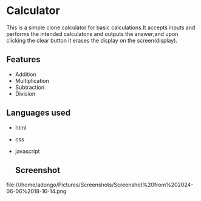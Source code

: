 # Calculator

This is a simple  clone calculator for basic calculations.It accepts inputs and performs the intended calculatons and outputs the answer;and upon clicking the clear button it erases the display on the screen(display).

## Features

- Addition
- Multiplication
- Subtraction
- Division

## Languages used

- html
- css
- javascript

  ## Screenshot 


file:///home/adongo/Pictures/Screenshots/Screenshot%20from%202024-06-06%2018-16-14.png


